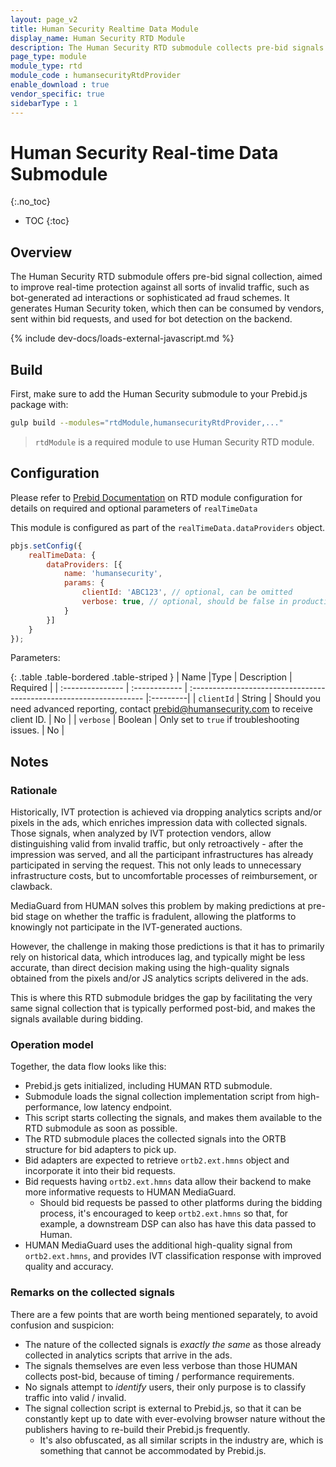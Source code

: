 ```yaml
---
layout: page_v2
title: Human Security Realtime Data Module
display_name: Human Security RTD Module
description: The Human Security RTD submodule collects pre-bid signals to enhance real-time protection against invalid traffic, like bot interactions or ad fraud.
page_type: module
module_type: rtd
module_code : humansecurityRtdProvider
enable_download : true
vendor_specific: true
sidebarType : 1
---
```


# Human Security Real-time Data Submodule

{:.no_toc}

* TOC
{:toc}

## Overview

The Human Security RTD submodule offers pre-bid signal collection, aimed to improve real-time protection
against all sorts of invalid traffic, such as bot-generated ad interactions or sophisticated ad fraud schemes.
It generates Human Security token, which then can be consumed by vendors, sent within bid requests,
and used for bot detection on the backend.

{% include dev-docs/loads-external-javascript.md %}

## Build
First, make sure to add the Human Security submodule to your Prebid.js package with:

```bash
gulp build --modules="rtdModule,humansecurityRtdProvider,..."
```

> `rtdModule` is a required module to use Human Security RTD module.

## Configuration

Please refer to [Prebid Documentation](https://docs.prebid.org/dev-docs/publisher-api-reference/setConfig.html#setConfig-realTimeData)
on RTD module configuration for details on required and optional parameters of `realTimeData`

This module is configured as part of the `realTimeData.dataProviders` object.

```javascript
pbjs.setConfig({
    realTimeData: {
        dataProviders: [{
            name: 'humansecurity',
            params: {
                clientId: 'ABC123', // optional, can be omitted
                verbose: true, // optional, should be false in production
            }
        }]
    }
});
```

Parameters:

{: .table .table-bordered .table-striped }
| Name             |Type           | Description                                                         | Required |
| :--------------- | :------------ | :------------------------------------------------------------------ |:---------|
| `clientId`  | String | Should you need advanced reporting, contact [prebid@humansecurity.com](prebid@humansecurity.com) to receive client ID. | No |
| `verbose`   | Boolean | Only set to `true` if troubleshooting issues. | No |

## Notes

### Rationale

Historically, IVT protection is achieved via dropping analytics scripts and/or pixels in the ads, which enriches impression
data with collected signals. Those signals, when analyzed by IVT protection vendors, allow distinguishing valid from invalid
traffic, but only retroactively - after the impression was served, and all the participant infrastructures has already
participated in serving the request. This not only leads to unnecessary infrastructure costs, but to uncomfortable processes
of reimbursement, or clawback.

MediaGuard from HUMAN solves this problem by making predictions at pre-bid stage on whether the traffic is fradulent, allowing
the platforms to knowingly not participate in the IVT-generated auctions.

However, the challenge in making those predictions is that it has to primarily rely on historical data, which introduces lag,
and typically might be less accurate, than direct decision making using the high-quality signals obtained from the pixels
and/or JS analytics scripts delivered in the ads.

This is where this RTD submodule bridges the gap by facilitating the very same signal collection that is typically performed
post-bid, and makes the signals available during bidding.

### Operation model

Together, the data flow looks like this:

* Prebid.js gets initialized, including HUMAN RTD submodule.
* Submodule loads the signal collection implementation script from high-performance, low latency endpoint.
* This script starts collecting the signals, and makes them available to the RTD submodule as soon as possible.
* The RTD submodule places the collected signals into the ORTB structure for bid adapters to pick up.
* Bid adapters are expected to retrieve `ortb2.ext.hmns` object and incorporate it into their bid requests.
* Bid requests having `ortb2.ext.hmns` data allow their backend to make more informative requests to HUMAN MediaGuard.
  * Should bid requests be passed to other platforms during the bidding process, it's encouraged to keep `ortb2.ext.hmns`
    so that, for example, a downstream DSP can also has have this data passed to Human.
* HUMAN MediaGuard uses the additional high-quality signal from `ortb2.ext.hmns`, and provides IVT classification response
  with improved quality and accuracy.

### Remarks on the collected signals

There are a few points that are worth being mentioned separately, to avoid confusion and suspicion:

* The nature of the collected signals is *exactly the same* as those already collected in analytics scripts that arrive in the ads.
* The signals themselves are even less verbose than those HUMAN collects post-bid, because of timing / performance requirements.
* No signals attempt to *identify* users, their only purpose is to classify traffic into valid / invalid.
* The signal collection script is external to Prebid.js, so that it can be constantly kept up to date with ever-evolving browser
  nature without the publishers having to re-build their Prebid.js frequently.
  * It's also obfuscated, as all similar scripts in the industry are, which is something that cannot be accommodated by Prebid.js.
